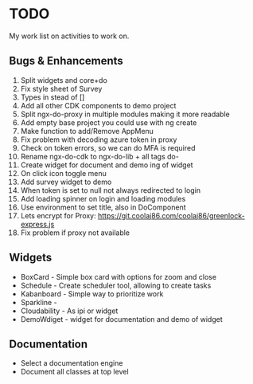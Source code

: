 # TODO
My work list on activities to work on.

## Bugs & Enhancements
1. Split widgets and core+do
1. Fix style sheet of Survey
1. Types in stead of []
1. Add all other CDK components to demo project 
1. Split ngx-do-proxy in multiple modules making it more readable
1. Add empty base project you could use with ng create
1. Make function to add/Remove AppMenu 
1. Fix problem with decoding azure token in proxy
1. Check on token errors, so we can do MFA is required
1. Rename ngx-do-cdk to ngx-do-lib + all tags do-
1. Create widget for document and demo ing of widget
1. On click icon toggle menu
1. Add survey widget to demo
1. When token is set to null not always redirected to login
1. Add loading spinner on login and loading modules
1. Use environment to set title, also in DoComponent
1. Lets encrypt for Proxy: https://git.coolaj86.com/coolaj86/greenlock-express.js
1. Fix problem if proxy not available


## Widgets
* BoxCard - Simple box card with options for zoom and close
* Schedule - Create scheduler tool, allowing to create  tasks
* Kabanboard - Simple way to prioritize work
* Sparkline - 
* Cloudability - As ipi or widget
* DemoWdiget - widget for documentation and demo of widget

## Documentation
* Select a documentation engine
* Document all classes at top level


